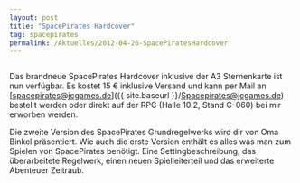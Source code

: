 ```yaml
---
layout: post
title: "SpacePirates Hardcover"
tag: spacepirates
permalink: /Aktuelles/2012-04-26-SpacePiratesHardcover
---
```


<img alt="" src="{{ site.baseurl }}/assets/pics/spacepirates/gallery/diverses/tn2/spv2hardcover.jpg"/>

Das brandneue SpacePirates Hardcover inklusive der A3 Sternenkarte ist nun verfügbar. Es kostet 15 &euro; inklusive Versand und kann per Mail an [spacepirates@jcgames.de]({{ site.baseurl }}/Spacepirates@jcgames.de) bestellt werden oder direkt auf der RPC (Halle 10.2, Stand C-060) bei mir erworben werden.

Die zweite Version des SpacePirates Grundregelwerks wird dir von Oma Binkel präsentiert. Wie auch die erste Version enthält es alles was man zum Spielen von SpacePirates benötigt. Eine Settingbeschreibung, das überarbeitete Regelwerk, einen neuen Spielleiterteil und das erweiterte Abenteuer Zeitraub.


